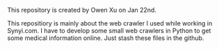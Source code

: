 This repository is created by Owen Xu on Jan 22nd.

This repositiory is mainly about the web crawler I used while working in Synyi.com.
I have to develop some small web crawlers in Python to get some medical information online. Just stash these files in the github.